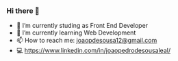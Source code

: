 ### Hi there 👋



- 🔭 I’m currently studing as Front End Developer
- 🌱 I’m currently learning Web Development
- 📫 How to reach me: joaopdesousa12@gmail.com
- 💻 https://www.linkedin.com/in/joaopedrodesousaleal/

